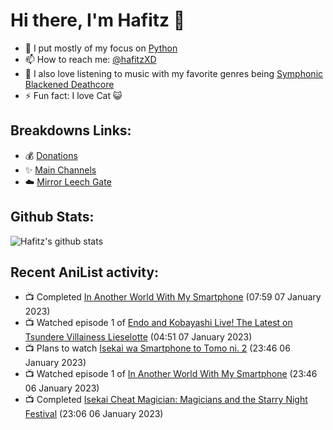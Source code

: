 # Hi there, I'm Hafitz 👋
- 🐍 I put mostly of my focus on [Python](https://python.org)
- 📫 How to reach me: [@hafitzXD](https://t.me/hafitzXD)
- 🎵 I also love listening to music with my favorite genres being [Symphonic Blackened Deathcore](https://youtu.be/qyYmS_iBcy4)
- ⚡ Fun fact: I love Cat 😺

## Breakdowns Links:
- 💰 [Donations](https://t.me/TheBreakdowns/2)
- ✨ [Main Channels](https://t.me/TheBreakdowns)
- ☁️ [Mirror Leech Gate](https://t.me/BreakdownsGate)

## Github Stats:
![Hafitz's github stats](https://github-readme-stats.vercel.app/api?username=breakdowns&show_icons=true&count_private=true&bg_color=00000000&text_color=777)

## Recent AniList activity:
<!-- ANILIST_ACTIVITY:start -->

-   📺 Completed [In Another World With My Smartphone](https://anilist.co/anime/98491) (07:59 07 January 2023)
-   📺 Watched episode 1 of [Endo and Kobayashi Live! The Latest on Tsundere Villainess Lieselotte](https://anilist.co/anime/143064) (04:51 07 January 2023)
-   📺 Plans to watch [Isekai wa Smartphone to Tomo ni. 2](https://anilist.co/anime/147571) (23:46 06 January 2023)
-   📺 Watched episode 1 of [In Another World With My Smartphone](https://anilist.co/anime/98491) (23:46 06 January 2023)
-   📺 Completed [Isekai Cheat Magician: Magicians and the Starry Night Festival](https://anilist.co/anime/136263) (23:06 06 January 2023)

<!-- ANILIST_ACTIVITY:end -->
